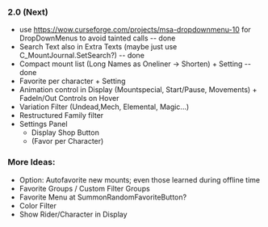 ### 2.0 (Next)
- use https://wow.curseforge.com/projects/msa-dropdownmenu-10 for DropDownMenus to avoid tainted calls -- done
- Search Text also in Extra Texts (maybe just use C_MountJournal.SetSearch?) -- done
- Compact mount list (Long Names as Oneliner -> Shorten) + Setting -- done
- Favorite per character + Setting
- Animation control in Display (Mountspecial, Start/Pause, Movements) + FadeIn/Out Controls on Hover
- Variation Filter (Undead,Mech, Elemental, Magic...)
- Restructured Family filter
- Settings Panel
  - Display Shop Button
  - (Favor per Character)

### More Ideas:
- Option: Autofavorite new mounts; even those learned during offline time
- Favorite Groups / Custom Filter Groups
- Favorite Menu at SummonRandomFavoriteButton?
- Color Filter
- Show Rider/Character in Display